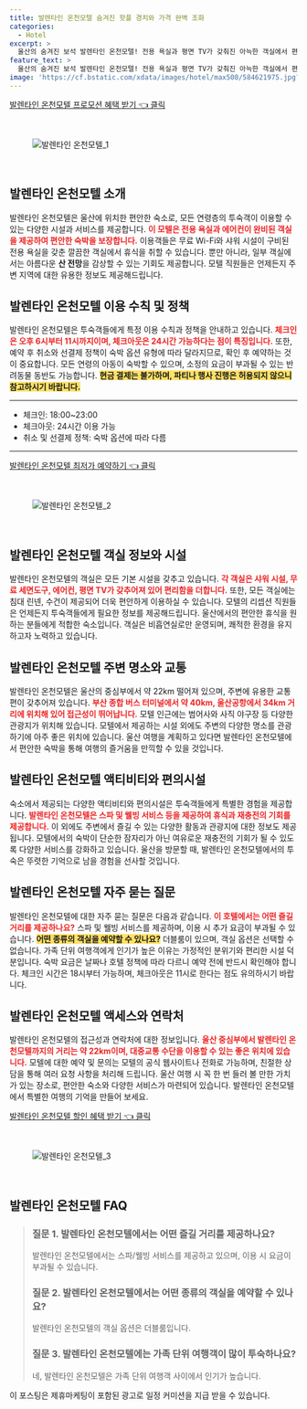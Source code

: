 ```yaml
---
title: 발렌타인 온천모텔 숨겨진 핫플 경치와 가격 완벽 조화
categories:
  - Hotel
excerpt: >
  울산의 숨겨진 보석 발렌타인 온천모텔! 전용 욕실과 평면 TV가 갖춰진 아늑한 객실에서 편안한 휴식을 즐기며 가족 단위 여행객에게도 최적의 선택이 될 것입니다.raszamy!
feature_text: >
  울산의 숨겨진 보석 발렌타인 온천모텔! 전용 욕실과 평면 TV가 갖춰진 아늑한 객실에서 편안한 휴식을 즐기며 가족 단위 여행객에게도 최적의 선택이 될 것입니다.raszamy!
image: 'https://cf.bstatic.com/xdata/images/hotel/max500/584621975.jpg?k=3cada7dccd12844c05d79257478ca76abd3f042d5a1c5ba76ada560b9c020bba&o=&hp=1'
---
```


<p><a class="modoo-button" href="https://tinyurl.com/2yw6kv7j" rel="nofollow noopener">발렌타인 온천모텔 프로모션 혜택 받기 👈 클릭</a></p><br/>
<figure class="image"><img alt="발렌타인 온천모텔_1" src="https://cf.bstatic.com/xdata/images/hotel/max1024x768/584621881.jpg?k=431dfdee87b2abd61e61123839a4153b4466901f65dbf5e47bbd93e486c22370&amp;o=&amp;hp=1"/></figure><br/>

<h2 id="발렌타인온천모텔소개">발렌타인 온천모텔 소개</h2>
<p>발렌타인 온천모텔은 울산에 위치한 편안한 숙소로, 모든 연령층의 투숙객이 이용할 수 있는 다양한 시설과 서비스를 제공합니다. <b><span style="color: #ee2323;">이 모텔은 전용 욕실과 에어컨이 완비된 객실을 제공하여 편안한 숙박을 보장합니다.</span></b> 이용객들은 무료 Wi-Fi와 샤워 시설이 구비된 전용 욕실을 갖춘 깔끔한 객실에서 휴식을 취할 수 있습니다. 뿐만 아니라, 일부 객실에서는 아름다운 <b>산 전망</b>을 감상할 수 있는 기회도 제공합니다. 모텔 직원들은 언제든지 주변 지역에 대한 유용한 정보도 제공해드립니다.</p>
<h2 id="이용수칙과정책">발렌타인 온천모텔 이용 수칙 및 정책</h2>
<p>발렌타인 온천모텔은 투숙객들에게 특정 이용 수칙과 정책을 안내하고 있습니다. <b><span style="color: #ee2323;">체크인은 오후 6시부터 11시까지이며, 체크아웃은 24시간 가능하다는 점이 특징입니다.</span></b> 또한, 예약 후 취소와 선결제 정책이 숙박 옵션 유형에 따라 달라지므로, 확인 후 예약하는 것이 중요합니다. 모든 연령의 아동이 숙박할 수 있으며, 소정의 요금이 부과될 수 있는 반려동물 동반도 가능합니다. <b><span style="background-color: #ffe066;">현금 결제는 불가하며, 파티나 행사 진행은 허용되지 않으니 참고하시기 바랍니다.</span></b></p>
<hr/>
<ul>
<li>체크인: 18:00~23:00</li>
<li>체크아웃: 24시간 이용 가능</li>
<li>취소 및 선결제 정책: 숙박 옵션에 따라 다름</li>
</ul>
<hr/>
<p><a class="modoo-button" href="https://tinyurl.com/2yw6kv7j" rel="nofollow noopener">발렌타인 온천모텔 최저가 예약하기 👈 클릭</a></p><br/>
<figure class="image"><img alt="발렌타인 온천모텔_2" src="https://cf.bstatic.com/xdata/images/hotel/max500/584621975.jpg?k=3cada7dccd12844c05d79257478ca76abd3f042d5a1c5ba76ada560b9c020bba&amp;o=&amp;hp=1"/></figure><br/>
<h2 id="객실정보와시설">발렌타인 온천모텔 객실 정보와 시설</h2>
<p>발렌타인 온천모텔의 객실은 모든 기본 시설을 갖추고 있습니다. <b><span style="color: #ee2323;">각 객실은 샤워 시설, 무료 세면도구, 에어컨, 평면 TV가 갖추어져 있어 편리함을 더합니다.</span></b> 또한, 모든 객실에는 침대 린넨, 수건이 제공되어 더욱 편안하게 이용하실 수 있습니다. 모텔의 리셉션 직원들은 언제든지 투숙객들에게 필요한 정보를 제공해드립니다. 울산에서의 편안한 휴식을 원하는 분들에게 적합한 숙소입니다. 객실은 비흡연실로만 운영되며, 쾌적한 환경을 유지하고자 노력하고 있습니다.</p>
<h2 id="주변명소와교통">발렌타인 온천모텔 주변 명소와 교통</h2>
<p>발렌타인 온천모텔은 울산의 중심부에서 약 22km 떨어져 있으며, 주변에 유용한 교통편이 갖추어져 있습니다. <b><span style="color: #ee2323;">부산 종합 버스 터미널에서 약 40km, 울산공항에서 34km 거리에 위치해 있어 접근성이 뛰어납니다.</span></b> 모텔 인근에는 범어사와 사직 야구장 등 다양한 관광지가 위치해 있습니다. 모텔에서 제공하는 시설 외에도 주변의 다양한 명소를 관광하기에 아주 좋은 위치에 있습니다. 울산 여행을 계획하고 있다면 발렌타인 온천모텔에서 편안한 숙박을 통해 여행의 즐거움을 만끽할 수 있을 것입니다.</p>
<h2 id="액티비티와편의시설">발렌타인 온천모텔 액티비티와 편의시설</h2>
<p>숙소에서 제공되는 다양한 액티비티와 편의시설은 투숙객들에게 특별한 경험을 제공합니다. <b><span style="color: #ee2323;">발렌타인 온천모텔은 스파 및 웰빙 서비스 등을 제공하여 휴식과 재충전의 기회를 제공합니다.</span></b> 이 외에도 주변에서 즐길 수 있는 다양한 활동과 관광지에 대한 정보도 제공됩니다. 모텔에서의 숙박이 단순한 잠자리가 아닌 여유로운 재충전의 기회가 될 수 있도록 다양한 서비스를 강화하고 있습니다. 울산을 방문할 때, 발렌타인 온천모텔에서의 투숙은 뚜렷한 기억으로 남을 경험을 선사할 것입니다.</p>
<h2 id="자주묻는질문">발렌타인 온천모텔 자주 묻는 질문</h2>
<p>발렌타인 온천모텔에 대한 자주 묻는 질문은 다음과 같습니다. <b><span style="color: #ee2323;">이 호텔에서는 어떤 즐길 거리를 제공하나요?</span></b> 스파 및 웰빙 서비스를 제공하며, 이용 시 추가 요금이 부과될 수 있습니다. <b><span style="background-color: #ffe066;">어떤 종류의 객실을 예약할 수 있나요?</span></b> 더블룸이 있으며, 객실 옵션은 선택할 수 없습니다. 가족 단위 여행객에게 인기가 높은 이유는 가정적인 분위기와 편리한 시설 덕분입니다. 숙박 요금은 날짜나 호텔 정책에 따라 다르니 예약 전에 반드시 확인해야 합니다. 체크인 시간은 18시부터 가능하며, 체크아웃은 11시로 한다는 점도 유의하시기 바랍니다.</p>
<h2 id="액세스와연락처">발렌타인 온천모텔 액세스와 연락처</h2>
<p>발렌타인 온천모텔의 접근성과 연락처에 대한 정보입니다. <b><span style="color: #ee2323;">울산 중심부에서 발렌타인 온천모텔까지의 거리는 약 22km이며, 대중교통 수단을 이용할 수 있는 좋은 위치에 있습니다.</span></b> 모텔에 대한 예약 및 문의는 모텔의 공식 웹사이트나 전화로 가능하며, 친절한 상담을 통해 여러 요청 사항을 처리해 드립니다. 울산 여행 시 꼭 한 번 들러 볼 만한 가치가 있는 장소로, 편안한 숙소와 다양한 서비스가 마련되어 있습니다. 발렌타인 온천모텔에서 특별한 여행의 기억을 만들어 보세요.</p>

<p><a class="modoo-button" href="https://tinyurl.com/2yw6kv7j" rel="nofollow noopener">발렌타인 온천모텔 할인 혜택 받기 👈 클릭</a></p><br>

<figure class="image"><img src="https://cf.bstatic.com/xdata/images/hotel/max500/584621968.jpg?k=80dfa3de9d90e3eadc1d5ac6909cb54a1f1bf726ec22824aad3329b994a340c7&o=&hp=1" alt="발렌타인 온천모텔_3"></figure><br>
<h2 id="발렌타인 온천모텔_FAQ">발렌타인 온천모텔 FAQ</h2>
<div itemscope="" itemtype="https://schema.org/FAQPage"> 
<blockquote> 
<div itemscope="" itemprop="mainEntity" itemtype="https://schema.org/Question"> 
<h3 id="질문_1" itemprop="name">질문 1. 발렌타인 온천모텔에서는 어떤 즐길 거리를 제공하나요?</h3> 
<div itemscope="" itemprop="acceptedAnswer" itemtype="https://schema.org/Answer"> 
<span itemprop="text"> 
<p>발렌타인 온천모텔에서는 스파/웰빙 서비스를 제공하고 있으며, 이용 시 요금이 부과될 수 있습니다.</p> 
</span> 
</div> 
</div> 
<div itemscope="" itemprop="mainEntity" itemtype="https://schema.org/Question"> 
<h3 id="질문_2" itemprop="name">질문 2. 발렌타인 온천모텔에서는 어떤 종류의 객실을 예약할 수 있나요?</h3> 
<div itemscope="" itemprop="acceptedAnswer" itemtype="https://schema.org/Answer"> 
<span itemprop="text"> 
<p>발렌타인 온천모텔의 객실 옵션은 더블룸입니다.</p> 
</span> 
</div> 
</div> 
<div itemscope="" itemprop="mainEntity" itemtype="https://schema.org/Question"> 
<h3 id="질문_3" itemprop="name">질문 3. 발렌타인 온천모텔에는 가족 단위 여행객이 많이 투숙하나요?</h3> 
<div itemscope="" itemprop="acceptedAnswer" itemtype="https://schema.org/Answer"> 
<span itemprop="text"> 
<p>네, 발렌타인 온천모텔은 가족 단위 여행객 사이에서 인기가 높습니다.</p> 
</span> 
</div> 
</div> 
</blockquote> 
</div><p>이 포스팅은 제휴마케팅이 포함된 광고로 일정 커미션을 지급 받을 수 있습니다.</p>


